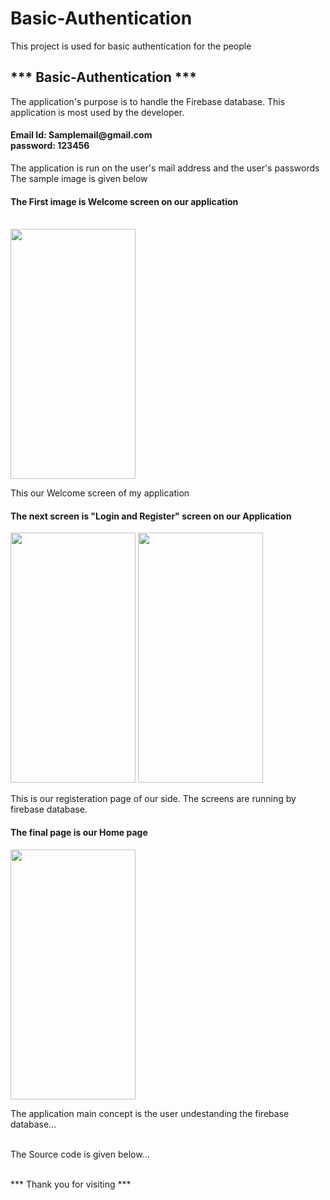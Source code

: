 # Basic-Authentication
This project is used for basic authentication for the people

<h2>*** Basic-Authentication ***</h2>
The application's purpose is to handle the Firebase database. This application is most used by the developer.
<div>
<h4>Email Id: Samplemail@gmail.com<br>
password: 123456</h4>
</div>

The application is run on the user's mail address and the user's passwords<br>
The sample image is given below<br>
<h4>The First image is Welcome screen on our application</h4><br>
<img src="https://github.com/lokis1107/Basic-Authentication/assets/139110018/02850274-3701-493c-af90-1964b761359a" alt="" style="height: 400px; width: 200px;">
<p>This our Welcome screen of my application</p>
<h4>The next screen is "Login and Register" screen on our Application</h4>
<img src="https://github.com/lokis1107/Basic-Authentication/assets/139110018/e24b8d4a-6553-45f0-97c5-263d4a15e1af" alt="" style="height: 400px; width: 200px;">
<img src="https://github.com/lokis1107/Basic-Authentication/assets/139110018/61d7fd56-0d21-429f-91a5-cce114700bf2" alt="" style="height: 400px; width: 200px;">
<p>
  This is our registeration page of our side. The screens are running by firebase database.
</p>
<h4>The final page is our Home page</h4>
<img src="https://github.com/lokis1107/Basic-Authentication/assets/139110018/a2bc48ed-7875-4e66-a281-f4af20e9dc03" alt="" style="height: 400px; width: 200px;"><br>
<p>The application main concept is the user undestanding the firebase database...</p><br>
The Source code is given below...<br><br>

*** Thank you for visiting ***

